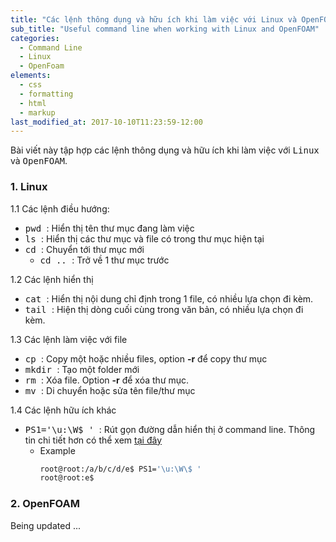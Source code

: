 ```yaml
---
title: "Các lệnh thông dụng và hữu ích khi làm việc với Linux và OpenFOAM"
sub_title: "Useful command line when working with Linux and OpenFOAM"
categories:
  - Command Line
  - Linux
  - OpenFoam
elements:
  - css
  - formatting
  - html
  - markup
last_modified_at: 2017-10-10T11:23:59-12:00
---
```

Bài viết này tập hợp các lệnh thông dụng và hữu ích khi làm việc với <kbd>Linux</kbd> và <kbd>OpenFOAM</kbd>.

### 1. Linux
1.1 Các lệnh điều hướng:
* <kbd> pwd </kbd>: Hiển thị tên thư mục đang làm việc
* <kbd> ls </kbd>: Hiển thị các thư mục và file có trong thư mục hiện tại
* <kbd> cd </kbd>: Chuyển tới thư mục mới
    * <kbd> cd .. </kbd>: Trở về 1 thư mục trước

1.2 Các lệnh hiển thị

* <kbd> cat </kbd>: Hiển thị nội dung chỉ định trong 1 file, có nhiều lựa chọn đi kèm.
* <kbd> tail </kbd>: Hiện thị dòng cuối cùng trong văn bản, có nhiều lựa chọn đi kèm.

1.3 Các lệnh làm việc với file

* <kbd> cp </kbd>: Copy một hoặc nhiều files, option **-r** để copy thư mục
* <kbd> mkdir </kbd>: Tạo một folder mới
* <kbd> rm </kbd>: Xóa file. Option **-r** để xóa thư mục.
* <kbd> mv </kbd>: Di chuyển hoặc sửa tên file/thư mục

1.4 Các lệnh hữu ích khác

* <kbd> PS1='\u:\W\$ ' </kbd>: Rút gọn đường dẫn hiển thị ở command line. Thông tin chi tiết hơn có thể xem [tại đây](http://www.linuxselfhelp.com/howtos/Bash-Prompt/Bash-Prompt-HOWTO-2.html)
    * Example
        ```bash
        root@root:/a/b/c/d/e$ PS1='\u:\W\$ '
        root@root:e$
        ```


### 2. OpenFOAM

Being updated ...